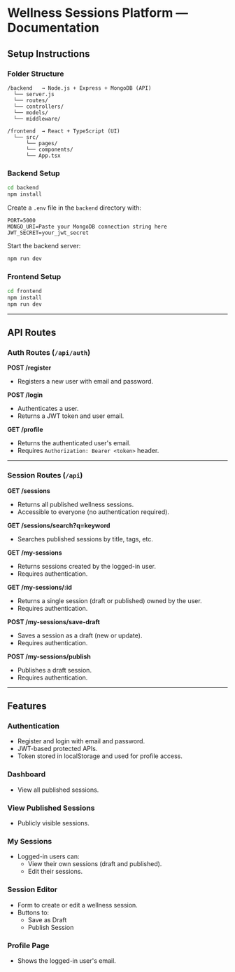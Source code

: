 # Wellness Sessions Platform — Documentation

## Setup Instructions

### Folder Structure

```
/backend   → Node.js + Express + MongoDB (API)
  └── server.js
  └── routes/
  └── controllers/
  └── models/
  └── middleware/

/frontend  → React + TypeScript (UI)
  └── src/
      └── pages/
      └── components/
      └── App.tsx
```

### Backend Setup

```bash
cd backend
npm install
```

Create a `.env` file in the `backend` directory with:

```
PORT=5000
MONGO_URI=Paste your MongoDB connection string here
JWT_SECRET=your_jwt_secret
```

Start the backend server:

```bash
npm run dev
```

### Frontend Setup

```bash
cd frontend
npm install
npm run dev
```

---

## API Routes

### Auth Routes (`/api/auth`)

**POST /register**

* Registers a new user with email and password.

**POST /login**

* Authenticates a user.
* Returns a JWT token and user email.

**GET /profile**

* Returns the authenticated user's email.
* Requires `Authorization: Bearer <token>` header.

---

### Session Routes (`/api`)

**GET /sessions**

* Returns all published wellness sessions.
* Accessible to everyone (no authentication required).

**GET /sessions/search?q=keyword**

* Searches published sessions by title, tags, etc.

**GET /my-sessions**

* Returns sessions created by the logged-in user.
* Requires authentication.

**GET /my-sessions/:id**

* Returns a single session (draft or published) owned by the user.
* Requires authentication.

**POST /my-sessions/save-draft**

* Saves a session as a draft (new or update).
* Requires authentication.

**POST /my-sessions/publish**

* Publishes a draft session.
* Requires authentication.

---

## Features

### Authentication

* Register and login with email and password.
* JWT-based protected APIs.
* Token stored in localStorage and used for profile access.

### Dashboard

* View all published sessions.

### View Published Sessions

* Publicly visible sessions.

### My Sessions

* Logged-in users can:
  * View their own sessions (draft and published).
  * Edit their sessions.

### Session Editor

* Form to create or edit a wellness session.
* Buttons to:
  * Save as Draft
  * Publish Session

### Profile Page

* Shows the logged-in user's email.



